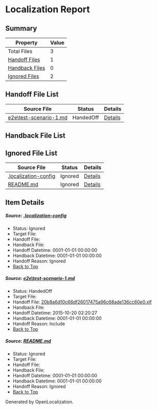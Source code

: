 # <a name='report-top'></a> Localization Report

## Summary
 Property | Value 
 -------- | ----- 
 Total Files | 3
[ Handoff Files ](#handoff-list)| 1
[ Handback Files ](#handback-list)| 0
[ Ignored Files ](#ignored-list)| 2

## <a name='handoff-list'></a> Handoff File List
 Source File | Status | Details 
 ----------- | ------ | ------- 
 [e2e\test-scenario-1.md](https://github.com/OpenLocalizationTest/oltest/blob/72e95f68f682895ad07045ec7f25b2166c0ee766/e2e/test-scenario-1.md) | HandedOff | [Details](#20b8a6d10c66df26017475a96c68ade136cc60e01)

## <a name='handback-list'></a> Handback File List

## <a name='ignored-list'></a> Ignored File List
 Source File | Status | Details 
 ----------- | ------ | ------- 
 [.localization-config](https://github.com/OpenLocalizationTest/oltest/blob/72e95f68f682895ad07045ec7f25b2166c0ee766/.localization-config) | Ignored | [Details](#e0bcce531ac6e3f49784b22d8da451a27487c7420)
 [README.md](https://github.com/OpenLocalizationTest/oltest/blob/72e95f68f682895ad07045ec7f25b2166c0ee766/README.md) | Ignored | [Details](#df59b048e07151e27715bf8782a1aefa6d87f0312)

## Item Details
##### <a name='e0bcce531ac6e3f49784b22d8da451a27487c7420'></a> Source: [.localization-config](https://github.com/OpenLocalizationTest/oltest/blob/72e95f68f682895ad07045ec7f25b2166c0ee766/.localization-config)
* Status: Ignored
* Target File: 
* Handoff File: 
* Handback File: 
* Handoff Datetime: 0001-01-01 00:00:00
* Handback Datetime: 0001-01-01 00:00:00
* Handoff Reason: Ignored
* [Back to Top](#report-top)

##### <a name='20b8a6d10c66df26017475a96c68ade136cc60e01'></a> Source: [e2e\test-scenario-1.md](https://github.com/OpenLocalizationTest/oltest/blob/72e95f68f682895ad07045ec7f25b2166c0ee766/e2e/test-scenario-1.md)
* Status: HandedOff
* Target File: 
* Handoff File: [20b8a6d10c66df26017475a96c68ade136cc60e0.xlf](https://github.com/OpenLocalizationTestOrg/olhandoff/blob/c42d11d5a7c5d99400fbfacc914db2803af4931a/ol-handoff/OpenLocalizationTestOrg/oltest.zh-cn/master/20b8a6d10c66df26017475a96c68ade136cc60e0.xlf)
* Handback File: 
* Handoff Datetime: 2015-10-20 02:20:27
* Handback Datetime: 0001-01-01 00:00:00
* Handoff Reason: Include
* [Back to Top](#report-top)

##### <a name='df59b048e07151e27715bf8782a1aefa6d87f0312'></a> Source: [README.md](https://github.com/OpenLocalizationTest/oltest/blob/72e95f68f682895ad07045ec7f25b2166c0ee766/README.md)
* Status: Ignored
* Target File: 
* Handoff File: 
* Handback File: 
* Handoff Datetime: 0001-01-01 00:00:00
* Handback Datetime: 0001-01-01 00:00:00
* Handoff Reason: Ignored
* [Back to Top](#report-top)


Generated by OpenLocalization.
